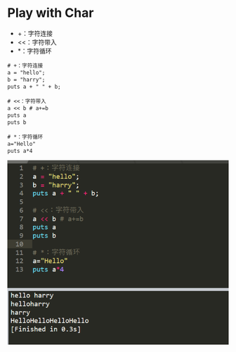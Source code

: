 # Play with Char

* +：字符连接
* &lt;&lt;：字符带入
* \*：字符循环

```text
# +：字符连接
a = "hello";
b = "harry";
puts a + " " + b;

# <<：字符带入
a << b # a+=b
puts a
puts b

# *：字符循环
a="Hello"
puts a*4
```

![](../.gitbook/assets/image%20%28120%29.png)

